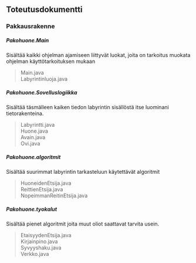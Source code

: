 ## Toteutusdokumentti

### Pakkausrakenne

##### Pakohuone.Main
Sisältää kaikki ohjelman ajamiseen liittyvät luokat, joita on tarkoitus muokata ohjelman käyttötarkoituksen mukaan

>Main.java<br>
>Labyrintinluoja.java<br>

##### Pakohuone.Sovelluslogiikka
Sisältää täsmälleen kaiken tiedon labyrintin sisällöstä itse luominani tietorakenteina.

>Labyrintti.java<br>
>Huone.java<br>
>Avain.java<br>
>Ovi.java<br>

##### Pakohuone.algoritmit
Sisältää suurimmat labyrintin tarkasteluun käytettävät algoritmit

>HuoneidenEtsija.java<br>
>ReittienEtsija.java<br>
>NopeimmanReitinEtsija.java<br>

##### Pakohuone.tyokalut
Sisältää pienet algoritmit joita muut oliot saattavat tarvita usein.

>EtaisyydenEtsija.java<br>
>Kirjainpino.java<br>
>Syvyyshaku.java<br>
>Verkko.java<br>

